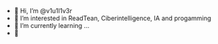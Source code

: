 - 👋 Hi, I’m @v1u1l1v3r
- 👀 I’m interested in ReadTean, Ciberintelligence, IA and progamming
- 🌱 I’m currently learning ...
- 💞️ 

<!---
v1u1l1v3r/v1u1l1v3r is a ✨ special ✨ repository because its `README.md` (this file) appears on your GitHub profile.
You can click the Preview link to take a look at your changes.
--->

